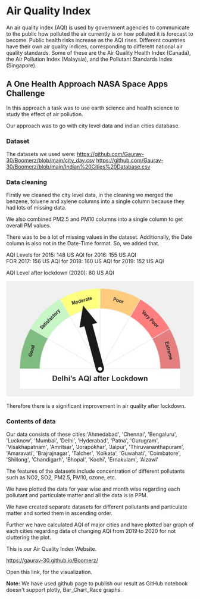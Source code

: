 # Air Quality Index

An air quality index (AQI) is used by government agencies to communicate to the public how polluted the air currently
is or how polluted it is forecast to become. Public health risks increase as the AQI rises. Different countries have
their own air quality indices, corresponding to different national air quality standards.
Some of these are the Air Quality Health Index (Canada), the Air Pollution Index (Malaysia),
and the Pollutant Standards Index (Singapore).


## A One Health Approach NASA Space Apps Challenge

In this approach a task was to use earth science and health science to study the effect of 
air pollution. 

Our approach was to go with city level data and indian cities database. 

### Dataset

The datasets we used were: https://github.com/Gaurav-30/Boomerz/blob/main/city_day.csv
			   https://github.com/Gaurav-30/Boomerz/blob/main/Indian%20Cities%20Database.csv 


### Data cleaning

Firstly we cleaned the city level data, in  the cleaning we merged the benzene, toluene and xylene
columns into a single column because they had lots of missing data.

We also combined PM2.5 and PM10 columns into a single column to get overall PM values.

There was to be a lot of missing values in the dataset. Additionally, the Date
column is also not in the Date-Time format. So, we added that.

AQI Levels for 2015: 148 US AQI 
           for 2016: 155 US AQI  
	   FOR 2017: 156 US AQI
	   for 2018: 160 US AQI
	   for 2019: 152 US AQI

AQI Level after lockdown (2020): 80 US AQI

<img src = "aqi buc_after.jpeg"> 

Therefore there is a significant improvement in air quality after lockdown.

### Contents of data

Our data consists of these cities:'Ahmedabad', 'Chennai', 'Bengaluru', 'Lucknow', 'Mumbai', 'Delhi',
       				  'Hyderabad', 'Patna', 'Gurugram', 'Visakhapatnam', 'Amritsar',
      				  'Jorapokhar', 'Jaipur', 'Thiruvananthapuram', 'Amaravati',
      				  'Brajrajnagar', 'Talcher', 'Kolkata', 'Guwahati', 'Coimbatore',
         			  'Shillong', 'Chandigarh', 'Bhopal', 'Kochi', 'Ernakulam', 'Aizawl'

The features of the datasets include concentration of different pollutants such as NO2, SO2,
PM2.5, PM10, ozone, etc.

We have plotted the data for year wise and month wise regarding each
pollutant and particulate matter and all the data is in PPM.

We have created separate datasets for different pollutants and particulate
matter and sorted them in ascending order.

Further we have calculated AQI of major cities and have plotted bar graph of
each cities regarding data of changing AQI from 2019 to 2020 for not cluttering
the plot.


This is our Air Quality Index Website.

https://gaurav-30.github.io/Boomerz/

Open this link, for the visualization.

**Note:** We have used github page to publish our result as GitHub notebook doesn't support plotly, Bar_Chart_Race graphs.


